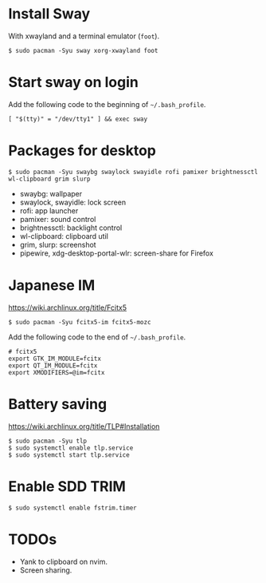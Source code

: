 # Install Sway

With xwayland and a terminal emulator (`foot`).

```
$ sudo pacman -Syu sway xorg-xwayland foot
```

# Start sway on login

Add the following code to the beginning of `~/.bash_profile`.

```
[ "$(tty)" = "/dev/tty1" ] && exec sway
```

# Packages for desktop

```
$ sudo pacman -Syu swaybg swaylock swayidle rofi pamixer brightnessctl wl-clipboard grim slurp
```

- swaybg: wallpaper
- swaylock, swayidle: lock screen
- rofi: app launcher
- pamixer: sound control
- brightnessctl: backlight control
- wl-clipboard: clipboard util
- grim, slurp: screenshot
- pipewire, xdg-desktop-portal-wlr: screen-share for Firefox

# Japanese IM

https://wiki.archlinux.org/title/Fcitx5

```
$ sudo pacman -Syu fcitx5-im fcitx5-mozc
```

Add the following code to the end of `~/.bash_profile`.

```
# fcitx5
export GTK_IM_MODULE=fcitx
export QT_IM_MODULE=fcitx
export XMODIFIERS=@im=fcitx
```

# Battery saving

https://wiki.archlinux.org/title/TLP#Installation

```
$ sudo pacman -Syu tlp
$ sudo systemctl enable tlp.service
$ sudo systemctl start tlp.service
```

# Enable SDD TRIM

```
$ sudo systemctl enable fstrim.timer
```

# TODOs

- Yank to clipboard on nvim.
- Screen sharing.
